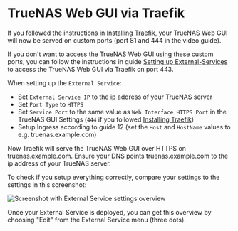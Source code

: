 # TrueNAS Web GUI via Traefik

If you followed the instructions in [Installing Traefik](/charts/enterprise/traefik/how-to/), your TrueNAS Web GUI will now be served on custom ports (port 81 and 444 in the video guide).

If you don't want to access the TrueNAS Web GUI using these custom ports, you can follow the instructions in guide [Setting up External-Services](/manual/guides/external-services/) to access the TrueNAS Web GUI via Traefik on port 443.

When setting up the `External Service`:

- Set `External Service IP` to the ip address of your TrueNAS server
- Set `Port Type` to `HTTPS`
- Set `Service Port` to the same value as `Web Interface HTTPS Port` in the TrueNAS GUI Settings (`444` if you followed [Installing Traefik](/charts/enterprise/traefik/how-to/))
- Setup Ingress according to guide 12 (set the `Host` and `HostName` values to e.g. truenas.example.com)

Now Traefik will serve the TrueNAS Web GUI over HTTPS on truenas.example.com. Ensure your DNS points truenas.example.com to the ip address of your TrueNAS server.

To check if you setup everything correctly, compare your settings to the settings in this screenshot:

![Screenshot with External Service settings overview](img/truenas-web-gui-via-traefik-screenshot.png)

Once your External Service is deployed, you can get this overview by choosing "Edit" from the External Service menu (three dots).
